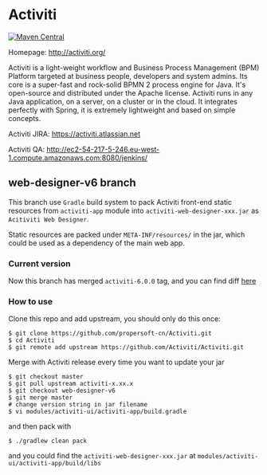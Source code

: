 Activiti
========

[![Maven Central](https://maven-badges.herokuapp.com/maven-central/org.activiti/activiti-engine/badge.svg)](https://maven-badges.herokuapp.com/maven-central/org.activiti/activiti-engine)

Homepage: http://activiti.org/


Activiti is a light-weight workflow and Business Process Management (BPM) Platform targeted at business people, developers and system admins. Its core is a super-fast and rock-solid BPMN 2 process engine for Java. It's open-source and distributed under the Apache license. Activiti runs in any Java application, on a server, on a cluster or in the cloud. It integrates perfectly with Spring, it is extremely lightweight and based on simple concepts.

Activiti JIRA: https://activiti.atlassian.net

Activiti QA: http://ec2-54-217-5-246.eu-west-1.compute.amazonaws.com:8080/jenkins/


web-designer-v6 branch
----------------------

This branch use `Gradle` build system to pack Activiti front-end static resources from `activiti-app` module into `activiti-web-designer-xxx.jar` as `Acitiviti Web Designer`.

Static resources are packed under `META-INF/resources/` in the jar, which could be used as a dependency of the main web app.

### Current version

Now this branch has merged `activiti-6.0.0` tag, and you can find diff [here](https://github.com/Activiti/Activiti/compare/activiti-6.0.0...propersoft-cn:web-designer-v6)

### How to use

Clone this repo and add upstream, you should only do this once:

    $ git clone https://github.com/propersoft-cn/Activiti.git
    $ cd Activiti
    $ git remote add upstream https://github.com/Activiti/Activiti.git

Merge with Activiti release every time you want to update your jar

    $ git checkout master
    $ git pull upstream activiti-x.xx.x
    $ git checkout web-designer-v6
    $ git merge master
    # change version string in jar filename
    $ vi modules/activiti-ui/activiti-app/build.gradle

and then pack with

    $ ./gradlew clean pack

and you could find the `activiti-web-designer-xxx.jar` at `modules/activiti-ui/activiti-app/build/libs`
